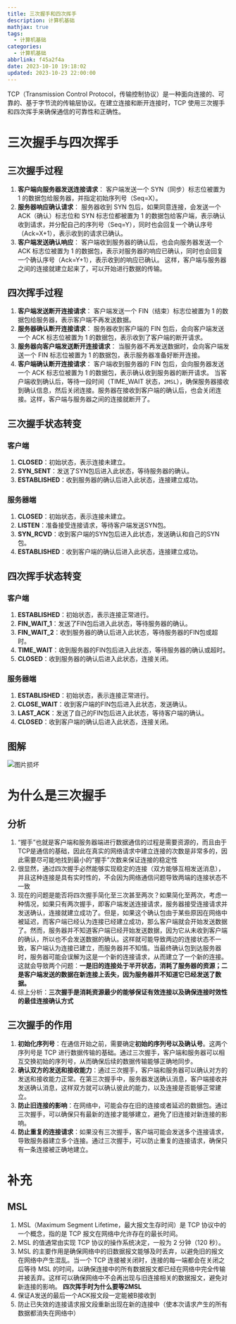 ```yaml
---
title: 三次握手和四次挥手
description: 计算机基础
mathjax: true
tags:
  - 计算机基础
categories:
  - 计算机基础
abbrlink: f45a2f4a
date: 2023-10-10 19:18:02
updated: 2023-10-23 22:00:00
---
```

TCP（Transmission Control Protocol，传输控制协议）是一种面向连接的、可靠的、基于字节流的传输层协议。在建立连接和断开连接时，TCP 使用三次握手和四次挥手来确保通信的可靠性和正确性。
# 三次握手与四次挥手
## 三次握手过程
1. **客户端向服务器发送连接请求**： 客户端发送一个 SYN（同步）标志位被置为 1 的数据包给服务器，并指定初始序列号（Seq=X）。
2. **服务器响应确认请求**： 服务器收到 SYN 包后，如果同意连接，会发送一个 ACK（确认）标志位和 SYN 标志位都被置为 1 的数据包给客户端，表示确认收到请求，并分配自己的序列号（Seq=Y），同时也会回复一个确认序号（Ack=X+1），表示收到的请求已确认。
3. **客户端发送确认响应**： 客户端收到服务器的确认后，也会向服务器发送一个 ACK 标志位被置为 1 的数据包，表示对服务器的响应已确认，同时也会回复一个确认序号（Ack=Y+1），表示收到的响应已确认。
这样，客户端与服务器之间的连接就建立起来了，可以开始进行数据的传输。
## 四次挥手过程
1. **客户端发送断开连接请求**： 客户端发送一个 FIN（结束）标志位被置为 1 的数据包给服务器，表示客户端不再发送数据。
2. **服务器确认断开连接请求**： 服务器收到客户端的 FIN 包后，会向客户端发送一个 ACK 标志位被置为 1 的数据包，表示收到了客户端的断开请求。
3. **服务器向客户端发送断开连接请求**： 当服务器不再发送数据时，会向客户端发送一个 FIN 标志位被置为 1 的数据包，表示服务器准备好断开连接。
4. **客户端确认断开连接请求**： 客户端收到服务器的 FIN 包后，会向服务器发送一个 ACK 标志位被置为 1 的数据包，表示确认收到服务器的断开请求。
当客户端收到确认后，等待一段时间（TIME_WAIT 状态，`2MSL`），确保服务器接收到确认信息，然后关闭连接。服务器在接收到客户端的确认后，也会关闭连接。这样，客户端与服务器之间的连接就断开了。
## 三次握手状态转变
### 客户端
1. **CLOSED**：初始状态，表示连接未建立。
2. **SYN_SENT**：发送了SYN包后进入此状态，等待服务器的确认。
3. **ESTABLISHED**：收到服务器的确认后进入此状态，连接建立成功。
### 服务器端
1. **CLOSED**：初始状态，表示连接未建立。
2. **LISTEN**：准备接受连接请求，等待客户端发送SYN包。
3. **SYN_RCVD**：收到客户端的SYN包后进入此状态，发送确认和自己的SYN包。
4. **ESTABLISHED**：收到客户端的确认后进入此状态，连接建立成功。
## 四次挥手状态转变
### 客户端
1. **ESTABLISHED**：初始状态，表示连接正常进行。
2. **FIN_WAIT_1**：发送了FIN包后进入此状态，等待服务器的确认。
3. **FIN_WAIT_2**：收到服务器的确认后进入此状态，等待服务器的FIN包或超时。
4. **TIME_WAIT**：收到服务器的FIN包后进入此状态，等待服务器的确认或超时。
5. **CLOSED**：收到服务器的确认后进入此状态，连接关闭。
### 服务器端
1. **ESTABLISHED**：初始状态，表示连接正常进行。
2. **CLOSE_WAIT**：收到客户端的FIN包后进入此状态，发送确认。
3. **LAST_ACK**：发送了自己的FIN包后进入此状态，等待客户端的确认。
4. **CLOSED**：收到客户端的确认后进入此状态，连接关闭。
## 图解
<img src="/post-img/Pasted image 20240317105405.png" alt="图片损坏" style="zoom:100%;" />

# 为什么是三次握手
## 分析
1. “握手”也就是客户端和服务器端进行数据通信的过程是需要资源的，而且由于TCP是通信的基础，因此在真实的网络请求中建立连接的次数是非常多的，因此需要尽可能地找到最小的“握手”次数来保证连接的稳定性
2. 很显然，通过四次握手必然能够实现稳定的连接（双方能够互相发送消息），并且这种连接是具有实时性的，不会因为网络通信问题导致两端的连接状态不一致
3. 现在的问题是能否将四次握手简化至三次甚至两次？如果简化至两次，考虑一种情况，如果只有两次握手，即客户端发送连接请求，服务器接受连接请求并发送确认，连接就建立成功了。但是，如果这个确认包由于某些原因在网络中被延迟，而客户端已经认为连接已经建立成功，那么客户端就会开始发送数据了。然而，服务器并不知道客户端已经开始发送数据，因为它从未收到客户端的确认，所以也不会发送数据的确认。这样就可能导致两边的连接状态不一致，客户端认为连接已建立，而服务器并不知情。当最终确认包到达服务器时，服务器可能会误解为这是一个新的连接请求，从而建立了一个新的连接。这就会导致两个问题：**一是旧的连接处于半开状态，消耗了服务器的资源；二是客户端发送的数据在新连接上丢失，因为服务器并不知道它已经发送了数据。**
4. 综上分析：**三次握手是消耗资源最少的能够保证有效连接以及确保连接时效性的最佳连接确认方式**
## 三次握手的作用
1. **初始化序列号**：在通信开始之前，需要确定**初始的序列号以及确认号**。这两个序列号是 TCP 进行数据传输的基础。通过三次握手，客户端和服务器可以相互交换初始的序列号，从而确保后续的数据传输能够正确地同步。
2. **确认双方的发送和接收能力**：通过三次握手，客户端和服务器可以确认对方的发送和接收能力正常。在第三次握手中，服务器发送确认消息，客户端接收并发送确认消息，这样双方就可以确认彼此的能力，以及连接是否能够正常建立。
3. **防止旧连接的影响**：在网络中，可能会存在旧的连接或者延迟的数据包。通过三次握手，可以确保只有最新的连接才能够建立，避免了旧连接对新连接的影响。
4. **防止重复的连接请求**：如果没有三次握手，客户端可能会发送多个连接请求，导致服务器建立多个连接。通过三次握手，可以防止重复的连接请求，确保只有一条连接被正确地建立。
# 补充
## MSL
1. MSL（Maximum Segment Lifetime，最大报文生存时间）是 TCP 协议中的一个概念，指的是 TCP 报文在网络中允许存在的最长时间。
2. MSL 的值通常由实现 TCP 协议的操作系统决定，一般为 2 分钟（120 秒）。
3. MSL 的主要作用是确保网络中的旧数据报文能够及时丢弃，以避免旧的报文在网络中产生混乱。当一个 TCP 连接被关闭时，连接的每一端都会在关闭之后等待 MSL 的时间，以确保连接中的所有数据报文都已经在网络中完全传输并被丢弃。这样可以确保网络中不会再出现与旧连接相关的数据报文，避免对新连接的影响。
**四次挥手时为什么要等2MSL**
1. 保证A发送的最后一个ACK报文段一定能被B接收到
2. 防止已失效的连接请求报文段重新出现在新的连接中（使本次请求产生的所有数据都消失在网络中）